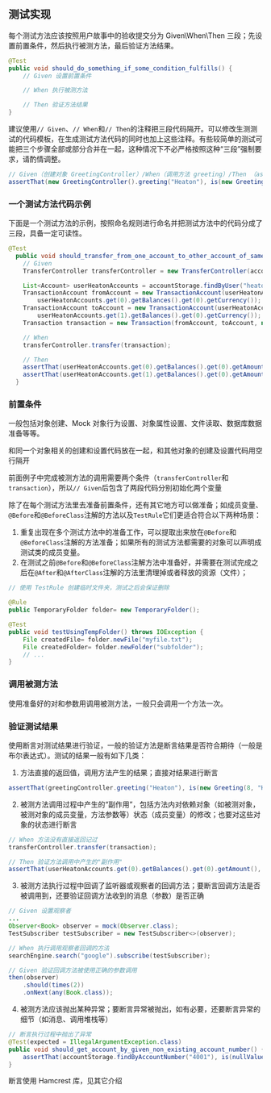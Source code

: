 ## 测试实现

每个测试方法应该按照用户故事中的验收提交分为 Given\When\Then 三段；先设置前置条件，然后执行被测方法，最后验证方法结果。

```java
@Test
public void should_do_something_if_some_condition_fulfills() {
    // Given 设置前置条件

    // When 执行被测方法

    // Then 验证方法结果
}
```

建议使用`// Given`、`// When`和`// Then`的注释把三段代码隔开。可以修改生测测试的代码模板，在生成测试方法代码的同时也加上这些注释。有些较简单的测试可能把三个步骤全部或部分合并在一起，这种情况下不必严格按照这种“三段”强制要求，请酌情调整。

```java
// Given（创建对象 GreetingController）/When（调用方法 greeting）/Then （assertThat） 全部在一行中
assertThat(new GreetingController().greeting("Heaton"), is(new Greeting(8, "Hello, Heaton!")));
```


### 一个测试方法代码示例

下面是一个测试方法的示例，按照命名规则进行命名并把测试方法中的代码分成了三段，具备一定可读性。

```java
@Test
  public void should_transfer_from_one_account_to_other_account_of_same_user() {
    // Given
    TransferController transferController = new TransferController(accountStorage);

    List<Account> userHeatonAccounts = accountStorage.findByUser("heaton");
    TransactionAccount fromAccount = new TransactionAccount(userHeatonAccounts.get(0).getNumber(),
        userHeatonAccounts.get(0).getBalances().get(0).getCurrency());
    TransactionAccount toAccount = new TransactionAccount(userHeatonAccounts.get(1).getNumber(),
        userHeatonAccounts.get(1).getBalances().get(0).getCurrency());
    Transaction transaction = new Transaction(fromAccount, toAccount, new BigDecimal(500));

    // When
    transferController.transfer(transaction);

    // Then
    assertThat(userHeatonAccounts.get(0).getBalances().get(0).getAmount(), is(new BigDecimal(99500)));
    assertThat(userHeatonAccounts.get(1).getBalances().get(0).getAmount(), is(new BigDecimal(200500)));
  }
```


### 前置条件

一般包括对象创建、Mock 对象行为设置、对象属性设置、文件读取、数据库数据准备等等。

和同一个对象相关的创建和设置代码放在一起，和其他对象的创建及设置代码用空行隔开

前面例子中完成被测方法的调用需要两个条件（`transferController`和`transaction`），所以`// Given`后包含了两段代码分别初始化两个变量

除了在每个测试方法里去准备前置条件，还有其它地方可以做准备；如成员变量、`@Before`和`@BeforeClass`注解的方法以及`TestRule`它们更适合符合以下两种场景：

1. 重复出现在多个测试方法中的准备工作，可以提取出来放在`@Before`和`@BeforeClass`注解的方法准备；如果所有的测试方法都需要的对象可以声明成测试类的成员变量。
2. 在测试之前`@Before`和`@BeforeClass`注解方法中准备好，并需要在测试完成之后在`@After`和`@AfterClass`注解的方法里清理掉或者释放的资源（文件）；


```java
// 使用 TestRule 创建临时文件夹，测试之后会保证删除

@Rule
public TemporaryFolder folder= new TemporaryFolder();

@Test
public void testUsingTempFolder() throws IOException {
    File createdFile= folder.newFile("myfile.txt");
    File createdFolder= folder.newFolder("subfolder");
    // ...
}
```

### 调用被测方法

使用准备好的对和参数用调用被测方法，一般只会调用一个方法一次。

### 验证测试结果

使用断言对测试结果进行验证，一般的验证方法是断言结果是否符合期待（一般是布尔表达式）。测试的结果一般有如下几类：

1. 方法直接的返回值，调用方法产生的结果；直接对结果进行断言

```java
assertThat(greetingController.greeting("Heaton"), is(new Greeting(8, "Hello, Heaton!")));
```

2. 被测方法调用过程中产生的“副作用”，包括方法内对依赖对象（如被测对象，被测对象的成员变量，方法参数等）状态（成员变量）的修改；也要对这些对象的状态进行断言

```java
// When 方法没有直接返回记过
transferController.transfer(transaction);

// Then 验证方法调用中产生的"副作用"
assertThat(userHeatonAccounts.get(0).getBalances().get(0).getAmount(), is(new BigDecimal(99500)));
```

3. 被测方法执行过程中回调了监听器或观察者的回调方法；要断言回调方法是否被调用到，还要验证回调方法收到的消息（参数）是否正确

```java
// Given 设置观察者
...
Observer<Book> observer = mock(Observer.class);
TestSubscriber testSubscriber = new TestSubscriber<>(observer);

// When 执行调用观察者回调的方法
searchEngine.search("google").subscribe(testSubscriber);

// Given 验证回调方法被使用正确的参数调用
then(observer)
    .should(times(2))
    .onNext(any(Book.class));
```


4. 被测方法应该抛出某种异常；要断言异常被抛出，如有必要，还要断言异常的细节（如消息、调用堆栈等）

```java
// 断言执行过程中抛出了异常
@Test(expected = IllegalArgumentException.class)
public void should_get_account_by_given_non_existing_account_number() {
    assertThat(accountStorage.findByAccountNumber("4001"), is(nullValue()));
}
```

断言使用 Hamcrest 库，见其它介绍